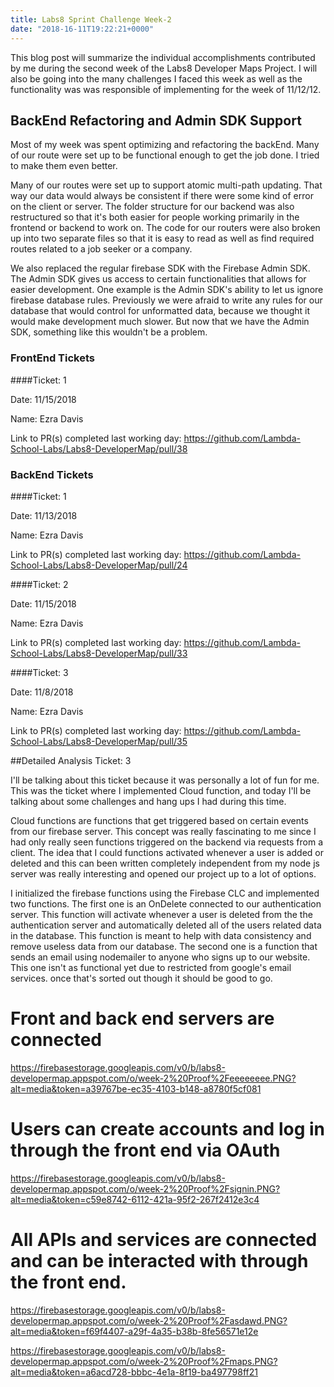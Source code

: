 ```yaml
---
title: Labs8 Sprint Challenge Week-2
date: "2018-16-11T19:22:21+0000"
---
```


This blog post will summarize the individual accomplishments contributed by me during the second week of the Labs8 Developer Maps Project. I will also be going into the many challenges I faced this week as well as the functionality was was responsible of implementing for the week of 11/12/12.

## BackEnd Refactoring and Admin SDK Support

Most of my week was spent optimizing and refactoring the backEnd. Many of our route were set up to be functional enough to get the job done. I tried to make them even better.

Many of our routes were set up to support atomic multi-path updating. That way our data would always be consistent if there were some kind of error on the client or server. The folder structure for our backend was also restructured so that it's both easier for people working primarily in the frontend or backend to work on. The code for our routers were also broken up into two separate files so that it is easy to read as well as find required routes related to a job seeker or a company.

We also replaced the regular firebase SDK with the Firebase Admin SDK. The Admin SDK gives us access to certain functionalities that allows for easier development. One example is the Admin SDK's ability to let us ignore firebase database rules. Previously we were afraid to write any rules for our database that would control for unformatted data, because we thought it would make development much slower. But now that we have the Admin SDK, something like this wouldn't be a problem.

### FrontEnd Tickets

####Ticket: 1

Date: 11/15/2018

Name: Ezra Davis

Link to PR(s) completed last working day:
https://github.com/Lambda-School-Labs/Labs8-DeveloperMap/pull/38

### BackEnd Tickets

####Ticket: 1

Date: 11/13/2018

Name: Ezra Davis

Link to PR(s) completed last working day: https://github.com/Lambda-School-Labs/Labs8-DeveloperMap/pull/24

####Ticket: 2

Date: 11/15/2018

Name: Ezra Davis

Link to PR(s) completed last working day:
https://github.com/Lambda-School-Labs/Labs8-DeveloperMap/pull/33


####Ticket: 3

Date: 11/8/2018

Name: Ezra Davis

Link to PR(s) completed last working day:
https://github.com/Lambda-School-Labs/Labs8-DeveloperMap/pull/35


##Detailed Analysis Ticket: 3

I'll be talking about this ticket because it was personally a lot of fun for me. This was the ticket where I implemented Cloud function, and today I'll be talking about some challenges and hang ups I had during this time.

Cloud functions are functions that get triggered based on certain events from our firebase server. This concept was really fascinating to me since I had only really seen functions triggered on the backend via requests from a client. The idea that I could functions activated whenever a user is added or deleted and this can been written completely independent from my node js server was really interesting and opened our project up to a lot of options.

I initialized the firebase functions using the Firebase CLC and implemented two functions. The first one is an OnDelete connected to our authentication server. This function will activate whenever a user is deleted from the the authentication server and automatically deleted all of the users related data in the database. This function is meant to help with data consistency and remove useless data from our database. The second one is a function that sends an email using nodemailer to anyone who signs up to our website. This one isn't as functional yet due to restricted from google's email services. once that's sorted out though it should be good to go.

# Front and back end servers are connected
https://firebasestorage.googleapis.com/v0/b/labs8-developermap.appspot.com/o/week-2%20Proof%2Feeeeeeee.PNG?alt=media&token=a39767be-ec35-4103-b148-a8780f5cf081

# Users can create accounts and log in through the front end via OAuth

https://firebasestorage.googleapis.com/v0/b/labs8-developermap.appspot.com/o/week-2%20Proof%2Fsignin.PNG?alt=media&token=c59e8742-6112-421a-95f2-267f2412e3c4

# All APIs and services are connected and can be interacted with through the front end.

https://firebasestorage.googleapis.com/v0/b/labs8-developermap.appspot.com/o/week-2%20Proof%2Fasdawd.PNG?alt=media&token=f69f4407-a29f-4a35-b38b-8fe56571e12e

https://firebasestorage.googleapis.com/v0/b/labs8-developermap.appspot.com/o/week-2%20Proof%2Fmaps.PNG?alt=media&token=a6acd728-bbbc-4e1a-8f19-ba497798ff21
